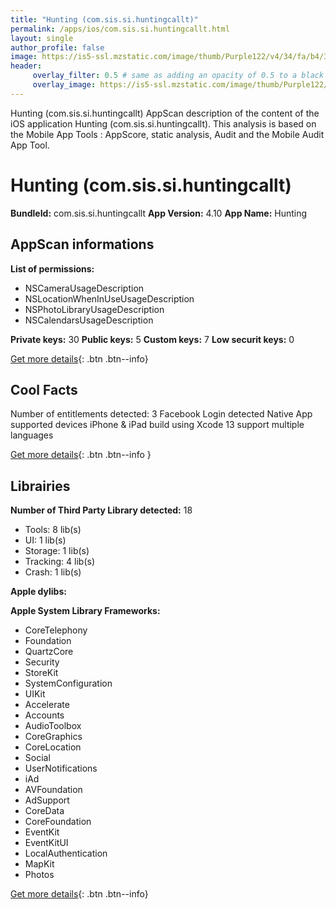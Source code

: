 ```yaml
---
title: "Hunting (com.sis.si.huntingcallt)"
permalink: /apps/ios/com.sis.si.huntingcallt.html
layout: single
author_profile: false
image: https://is5-ssl.mzstatic.com/image/thumb/Purple122/v4/34/fa/b4/34fab48c-23a0-491e-cd5c-806f3ef19254/AppIcon-1x_U007emarketing-0-7-0-85-220.png/512x512bb.jpg
header: 
     overlay_filter: 0.5 # same as adding an opacity of 0.5 to a black background
     overlay_image: https://is5-ssl.mzstatic.com/image/thumb/Purple122/v4/34/fa/b4/34fab48c-23a0-491e-cd5c-806f3ef19254/AppIcon-1x_U007emarketing-0-7-0-85-220.png/512x512bb.jpg
---
```

Hunting (com.sis.si.huntingcallt) AppScan description of the content of the iOS application Hunting (com.sis.si.huntingcallt). This analysis is based on the Mobile App Tools : AppScore, static analysis, Audit and the Mobile Audit App Tool.

# Hunting (com.sis.si.huntingcallt)

**BundleId:** com.sis.si.huntingcallt
**App Version:** 4.10
**App Name:** Hunting


## AppScan informations 

**List of permissions:** 
- NSCameraUsageDescription
- NSLocationWhenInUseUsageDescription
- NSPhotoLibraryUsageDescription
- NSCalendarsUsageDescription
  
  
**Private keys:** 30
**Public keys:** 5
**Custom keys:** 7
**Low securit keys:** 0
  
[Get more details](/pricing.html){: .btn .btn--info}

## Cool Facts

Number of entitlements detected: 3
Facebook Login detected
Native App
supported devices iPhone & iPad
build using Xcode 13
support multiple languages
  
[Get more details](/pricing.html){: .btn .btn--info }

## Librairies 
**Number of Third Party Library detected:** 18
- Tools: 8 lib(s)
- UI: 1 lib(s)
- Storage: 1 lib(s)
- Tracking: 4 lib(s)
- Crash: 1 lib(s)


**Apple dylibs:**


**Apple System Library Frameworks:**
- CoreTelephony
- Foundation
- QuartzCore
- Security
- StoreKit
- SystemConfiguration
- UIKit
- Accelerate
- Accounts
- AudioToolbox
- CoreGraphics
- CoreLocation
- Social
- UserNotifications
- iAd
- AVFoundation
- AdSupport
- CoreData
- CoreFoundation
- EventKit
- EventKitUI
- LocalAuthentication
- MapKit
- Photos


  
[Get more details](/pricing.html){: .btn .btn--info}

